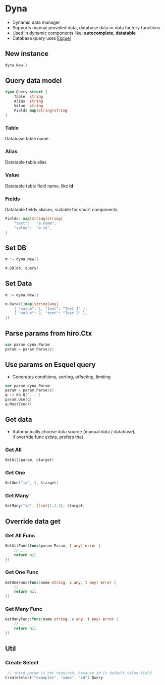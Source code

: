 # Dyna
- Dynamic data manager
- Supports manual provided data, database data or data factory functions
- Used in dynamic components like: **autocomplete**, **datatable**
- Database query uses <a href="/docs/packages/esquel/" target="_blank">Esquel</a>

## New instance
```go
dyna.New()
```

## Query data model
```go
type Query struct {
	Table  string
    Alias  string
    Value  string
	Fields map[string]string
}
```
### Table
Database table name
### Alias
Datatable table alias
### Value
Datatable table field name, like **id**
### Fields
Datatable fields aliases, suitable for smart components
```go
Fields: map[string]string{
	"text":   "e.name",
	"value":  "e.id",
}
```


## Set DB
```go
m := dyna.New()

m.DB(db, query)
```

## Set Data
```go
m := dyna.New()

m.Data([]map[string]any{
    { "value": 1, "text": "Text 1" },
    { "value": 2, "text": "Text 2" },
})
```

## Parse params from hiro.Ctx
```go
var param dyna.Param
param = param.Parse(c)
```

## Use params on Esquel query
- Generates conditions, sorting, offseting, limiting
```go
var param dyna.Param
param = param.Parse(c)
q := db.Q(`...`)
param.Use(q)
q.MustExec()
```

## Get data
- Automatically choose data source (manual data / database), <br> if override func exists, prefers that

### Get All
```go
GetAll(param, &target)
```
### Get One
```go
GetOne("id", 1, &target)
```
### Get Many
```go
GetMany("id", []int{1,2,3}, &target)
```


## Override data get

### Get All Func
```go
GetAllFunc(func(param Param, t any) error {
	// ...
	return nil
})
```
### Get One Func
```go
GetOneFunc(func(name string, v any, t any) error {
	// ...
	return nil
})

```
### Get Many Func
```go
GetManyFunc(func(name string, v any, t any) error {
	// ...
	return nil
})

```


## Util

### Create Select
```go
 // third param is not required, because id is default value field
CreateSelect("examples", "name", "id") Query
```
